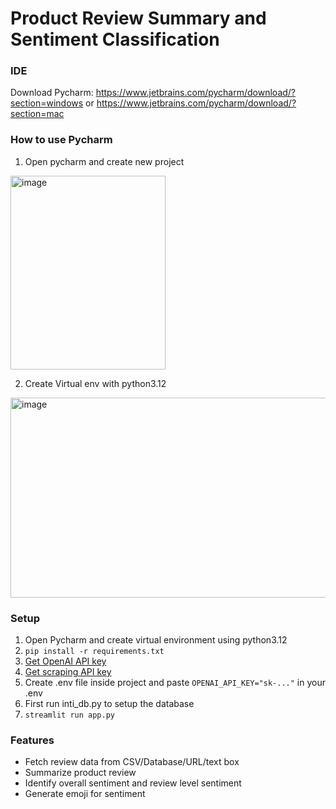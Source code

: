 # Product Review Summary and Sentiment Classification
### IDE 
Download Pycharm: https://www.jetbrains.com/pycharm/download/?section=windows or https://www.jetbrains.com/pycharm/download/?section=mac 

### How to use Pycharm
1. Open pycharm and create new project
 <img width="248" height="310" alt="image" src="https://github.com/user-attachments/assets/bddc76a3-f0b5-4c47-b74d-2a6be0dff2c9" />

2. Create Virtual env with python3.12
<img width="637" height="320" alt="image" src="https://github.com/user-attachments/assets/a338e946-785d-4caa-9d2e-6beb5a93a6b9" />



### Setup
1. Open Pycharm and create virtual environment using python3.12
2. `pip install -r requirements.txt`
3. [Get OpenAI API key](https://platform.openai.com/)
4. [Get scraping API key](https://www.scrapingdog.com/)
5. Create .env file inside project and paste `OPENAI_API_KEY="sk-..."` in your .env
6. First run inti_db.py to setup the database
7. `streamlit run app.py`


### Features

- Fetch review data from CSV/Database/URL/text box
- Summarize product review
- Identify overall sentiment and review level sentiment
- Generate emoji for sentiment

